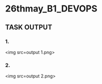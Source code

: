 # 26thmay_B1_DEVOPS
## TASK OUTPUT

### 1.
<img src=output 1.png>




### 2.
<img src=output 2.png>
